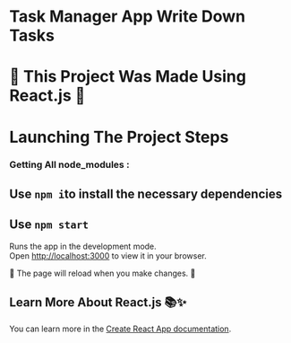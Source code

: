 # Task Manager App Write Down Tasks

#  🚀 This Project Was Made Using React.js 🚀
# Launching The Project Steps

### Getting All node_modules :
## Use `npm i`to install the necessary dependencies

## Use `npm start`
Runs the app in the development mode.\
Open [http://localhost:3000](http://localhost:3000) to view it in your browser.

🔄 The page will reload when you make changes. 🔄

## Learn More About React.js 📚✨

You can learn more in the [Create React App documentation](https://react.dev/learn).